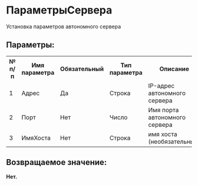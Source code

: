 ﻿
<h1>ПараметрыСервера</h1>
<p class="funcdesc">Установка параметров автономного сервера<br /></p><h2>Параметры:</h2><table>
<tr>
  <th height="16" width="10%"><b>№ п/п</b></th>
  <th height="16" width="20%"><b>Имя параметра</b></th>
  <th height="16" width="10%"><b>Обязательный</b></th>
  <th height="16" width="20%"><b>Тип параметра</b></th>
  <th height="16" width="40%"><b>Описание</b></th>	
</tr><tr>
  <td >1</td>
  <td >Адрес</td>
  <td >Да</td>
  <td >Строка</td>
  <td >IP-адрес автономного сервера</td>	
</tr><tr>
  <td >2</td>
  <td >Порт</td>
  <td >Нет</td>
  <td >Число</td>
  <td >Имя порта автономного сервера</td>	
</tr><tr>
  <td >3</td>
  <td >ИмяХоста</td>
  <td >Нет</td>
  <td >Строка</td>
  <td >имя хоста (необязательный)</td>	
</tr></table><h2>Возвращаемое значение:</h2>
<b>Нет. </b><br />
